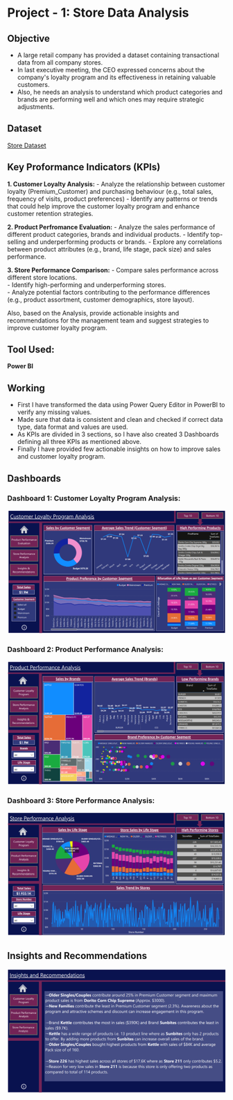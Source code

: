 # Project - 1: Store Data Analysis
## Objective
- A large retail company has provided a dataset containing transactional data from all company stores.
- In last executive meeting, the CEO expressed concerns about the company's loyalty program and its effectiveness in retaining valuable customers.
- Also, he needs an analysis to understand which product categories and brands are performing well and which ones may require strategic adjustments.

## Dataset
[Store Dataset](https://github.com/Harsh0696/Project_1/blob/main/Stores_dataset.xlsx)


## Key Proformance Indicators (KPIs)
**1. Customer Loyalty Analysis:**
    - Analyze the relationship between customer loyalty (Premium_Customer) and purchasing behaviour (e.g., total sales, frequency of visits, product preferences)
    - Identify any patterns or trends that could help improve the customer loyalty program and enhance customer retention strategies.

**2. Product Perfromance Evaluation:**
    - Analyze the sales performance of different product categories, brands and individual products.
    - Identify top-selling and underperforming products or brands.
    - Explore any correlations between product attributes (e.g., brand, life stage, pack size) and sales performance.

**3. Store Performance Comparison:**
    - Compare sales performance across different store locations.    
    - Identify high-performing and underperforming stores.   
    - Analyze potential factors contributing to the performance differences (e.g., product assortment, customer demographics, store layout).

Also, based on the Analysis, provide actionable insights and recommendations for the management team and suggest strategies to improve customer loyalty program.

## Tool Used:
**Power BI**

## Working
- First I have transformed the data using Power Query Editor in PowerBI to verify any missing values.
- Made sure that data is consistent and clean and checked if correct data type, data format and values are used.
- As KPIs are divided in 3 sections, so I have also created 3 Dashboards defining all three KPIs as mentioned above.
- Finally I have provided few actionable insights on how to improve sales and customer loyalty program.

## Dashboards
### Dashboard 1: Customer Loyalty Program Analysis:

![alt text](<Dashboard 1 - Customer Loyalty Program.png>)

### Dashboard 2: Product Performance Analysis:

![alt text](<Dashboard 2 - Product Performance Analysis.png>)

### Dashboard 3: Store Performance Analysis:

![alt text](<Dashboard 3 - Store Performance Analysis.png>)

## Insights and Recommendations

![alt text](Insights.png)
